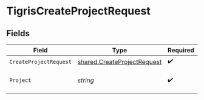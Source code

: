 # TigrisCreateProjectRequest


## Fields

| Field                                                                      | Type                                                                       | Required                                                                   | Description                                                                |
| -------------------------------------------------------------------------- | -------------------------------------------------------------------------- | -------------------------------------------------------------------------- | -------------------------------------------------------------------------- |
| `CreateProjectRequest`                                                     | [shared.CreateProjectRequest](../../models/shared/createprojectrequest.md) | :heavy_check_mark:                                                         | N/A                                                                        |
| `Project`                                                                  | *string*                                                                   | :heavy_check_mark:                                                         | Create project with this name.                                             |